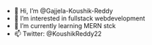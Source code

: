 - 👋 Hi, I’m @Gajjela-Koushik-Reddy
- 👀 I’m interested in fullstack webdevelopment
- 🌱 I’m currently learning MERN stck
- 📫 Twitter: @KoushikReddy22

<!---
Gajjela-Koushik-Reddy/Gajjela-Koushik-Reddy is a ✨ special ✨ repository because its `README.md` (this file) appears on your GitHub profile.
You can click the Preview link to take a look at your changes.
--->
